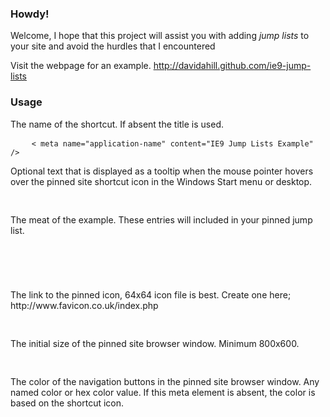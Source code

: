 <h3>Howdy!</h3>

<p>Welcome, I hope that this project will assist you with adding <em>jump lists</em> to your site and avoid
the hurdles that I encountered</p>

<p>Visit the webpage for an example. <a href="http://davidahill.github.com/ie9-jump-lists">http://davidahill.github.com/ie9-jump-lists</a></p>

<h3>Usage</h3>

<p>The name of the shortcut. If absent the title is used.</p>
<pre>
    <code>&lt; meta name="application-name" content="IE9 Jump Lists Example" /&gt;</code>
</pre>

<p>Optional text that is displayed as a tooltip when the mouse pointer 
hovers over the pinned site shortcut icon in the Windows Start menu or desktop.</p>
<pre>
    <code><meta name="msapplication-tooltip" content="github : IE9 Jump Lists"/></code>
</pre>

<p>The meat of the example. These entries will included in your pinned jump list.</p>
<pre>
    <code><meta name="msapplication-task" content="name=Watch This; action-uri=https://github.com/davidahill/ie9-jump-lists/toggle_watch; icon-uri=https://github.com/favicon.ico" />
	<meta name="msapplication-task" content="name=Fork This; action-uri=https://github.com/davidahill/ie9-jump-lists/fork; icon-uri=https://github.com/favicon.ico" />
	<meta name="msapplication-task" content="name=github Home; action-uri=https://github.com/; icon-uri=https://github.com/favicon.ico" />
	<meta name="msapplication-task" content="name=jQuery; action-uri=http://jquery.com/; icon-uri=http://static.jquery.com/favicon.ico" /></code>
</pre>

<p>The link to the pinned icon, 64x64 icon file is best. Create one here; http://www.favicon.co.uk/index.php</p>
<pre>
    <code><link rel="shortcut icon" href="/favicon.ico" /></code>
</pre>

<p>The initial size of the pinned site browser window. Minimum 800x600.</p>
<pre>
    <code><meta name="msapplication-window" content="width=800; height=600"/></code>
</pre>

<p>The color of the navigation buttons in the pinned site browser window. Any named color or 
hex color value. If this meta element is absent, the color is based on the shortcut icon.</p>
<pre>
    <code><meta name="msapplication-navbutton-color" content="blue"/></code>
</pre>
